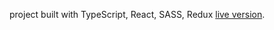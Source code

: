 project built with TypeScript, React, SASS, Redux [live version](https://nv-credit-union.netlify.app/).
